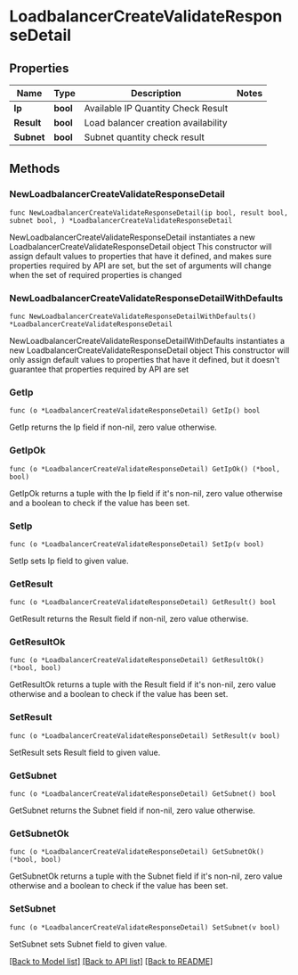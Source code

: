 # LoadbalancerCreateValidateResponseDetail

## Properties

Name | Type | Description | Notes
------------ | ------------- | ------------- | -------------
**Ip** | **bool** | Available IP Quantity Check Result | 
**Result** | **bool** | Load balancer creation availability | 
**Subnet** | **bool** | Subnet quantity check result | 

## Methods

### NewLoadbalancerCreateValidateResponseDetail

`func NewLoadbalancerCreateValidateResponseDetail(ip bool, result bool, subnet bool, ) *LoadbalancerCreateValidateResponseDetail`

NewLoadbalancerCreateValidateResponseDetail instantiates a new LoadbalancerCreateValidateResponseDetail object
This constructor will assign default values to properties that have it defined,
and makes sure properties required by API are set, but the set of arguments
will change when the set of required properties is changed

### NewLoadbalancerCreateValidateResponseDetailWithDefaults

`func NewLoadbalancerCreateValidateResponseDetailWithDefaults() *LoadbalancerCreateValidateResponseDetail`

NewLoadbalancerCreateValidateResponseDetailWithDefaults instantiates a new LoadbalancerCreateValidateResponseDetail object
This constructor will only assign default values to properties that have it defined,
but it doesn't guarantee that properties required by API are set

### GetIp

`func (o *LoadbalancerCreateValidateResponseDetail) GetIp() bool`

GetIp returns the Ip field if non-nil, zero value otherwise.

### GetIpOk

`func (o *LoadbalancerCreateValidateResponseDetail) GetIpOk() (*bool, bool)`

GetIpOk returns a tuple with the Ip field if it's non-nil, zero value otherwise
and a boolean to check if the value has been set.

### SetIp

`func (o *LoadbalancerCreateValidateResponseDetail) SetIp(v bool)`

SetIp sets Ip field to given value.


### GetResult

`func (o *LoadbalancerCreateValidateResponseDetail) GetResult() bool`

GetResult returns the Result field if non-nil, zero value otherwise.

### GetResultOk

`func (o *LoadbalancerCreateValidateResponseDetail) GetResultOk() (*bool, bool)`

GetResultOk returns a tuple with the Result field if it's non-nil, zero value otherwise
and a boolean to check if the value has been set.

### SetResult

`func (o *LoadbalancerCreateValidateResponseDetail) SetResult(v bool)`

SetResult sets Result field to given value.


### GetSubnet

`func (o *LoadbalancerCreateValidateResponseDetail) GetSubnet() bool`

GetSubnet returns the Subnet field if non-nil, zero value otherwise.

### GetSubnetOk

`func (o *LoadbalancerCreateValidateResponseDetail) GetSubnetOk() (*bool, bool)`

GetSubnetOk returns a tuple with the Subnet field if it's non-nil, zero value otherwise
and a boolean to check if the value has been set.

### SetSubnet

`func (o *LoadbalancerCreateValidateResponseDetail) SetSubnet(v bool)`

SetSubnet sets Subnet field to given value.



[[Back to Model list]](../README.md#documentation-for-models) [[Back to API list]](../README.md#documentation-for-api-endpoints) [[Back to README]](../README.md)


